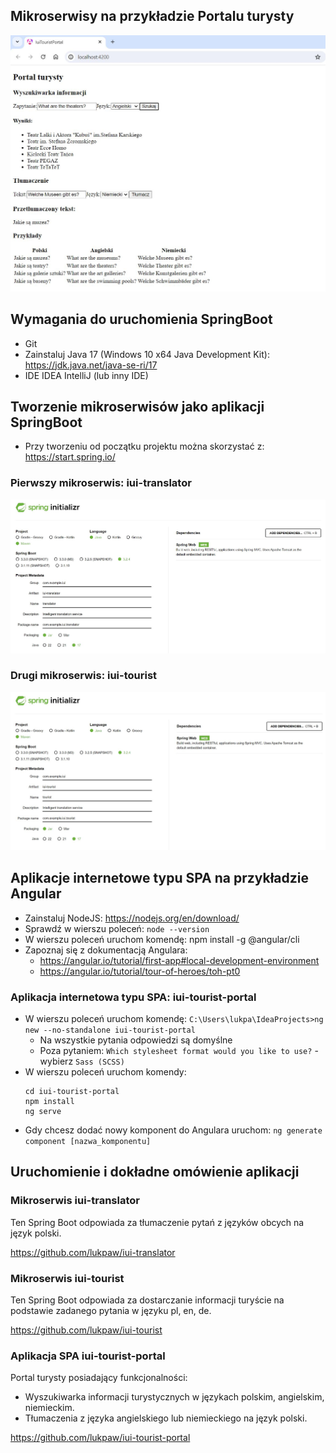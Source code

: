 ## Mikroserwisy na przykładzie Portalu turysty

![Portal turysty](https://github.com/lukpaw/iui-lectures/blob/main/iui03/img/1_portal_turysty.jpg "Portal turysty")

## Wymagania do uruchomienia SpringBoot

* Git
* Zainstaluj Java 17 (Windows 10 x64 Java Development Kit): https://jdk.java.net/java-se-ri/17
* IDE IDEA IntelliJ (lub inny IDE)

## Tworzenie mikroserwisów jako aplikacji SpringBoot
* Przy tworzeniu od początku projektu można skorzystać z: https://start.spring.io/

### Pierwszy mikroserwis: iui-translator
![Translator](https://github.com/lukpaw/iui-lectures/blob/main/iui03/img/2_springboot_starter_translator.jpg "Translator")

### Drugi mikroserwis: iui-tourist
![Tourist](https://github.com/lukpaw/iui-lectures/blob/main/iui03/img/3_springboot_starter_tourist.jpg "Tourist")

## Aplikacje internetowe typu SPA na przykładzie Angular

* Zainstaluj NodeJS: https://nodejs.org/en/download/
* Sprawdź w wierszu poleceń: `node --version`
* W wierszu poleceń uruchom komendę: npm install -g @angular/cli
* Zapoznaj się z dokumentacją Angulara: 
  * https://angular.io/tutorial/first-app#local-development-environment
  * https://angular.io/tutorial/tour-of-heroes/toh-pt0

### Aplikacja internetowa typu SPA: iui-tourist-portal

* W wierszu poleceń uruchom komendę: `C:\Users\lukpa\IdeaProjects>ng new --no-standalone iui-tourist-portal`
  * Na wszystkie pytania odpowiedzi są domyślne
  * Poza pytaniem: `Which stylesheet format would you like to use?` - wybierz `Sass (SCSS)`
* W wierszu poleceń uruchom komendy:
    ```
    cd iui-tourist-portal
    npm install
    ng serve
    ```
* Gdy chcesz dodać nowy komponent do Angulara uruchom: `ng generate component [nazwa_komponentu]`

## Uruchomienie i dokładne omówienie aplikacji

### Mikroserwis iui-translator

Ten Spring Boot odpowiada za tłumaczenie pytań z języków obcych na język polski.

https://github.com/lukpaw/iui-translator

### Mikroserwis iui-tourist

Ten Spring Boot odpowiada za dostarczanie informacji turyście na podstawie zadanego pytania w języku pl, en, de.

https://github.com/lukpaw/iui-tourist

### Aplikacja SPA iui-tourist-portal

Portal turysty posiadający funkcjonalności:
* Wyszukiwarka informacji turystycznych w językach polskim, angielskim, niemieckim.
* Tłumaczenia z języka angielskiego lub niemieckiego na język polski.

https://github.com/lukpaw/iui-tourist-portal





